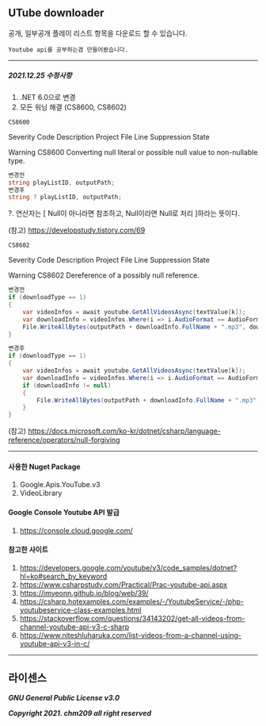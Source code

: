 ## UTube downloader
공개, 일부공개 플레이 리스트 항목을 다운로드 할 수 있습니다.

``` Youtube api를 공부하는겸 만들어봤습니다. ```

---

##### 2021.12.25 수정사항
1. .NET 6.0으로 변경
2. 모든 워닝 해결 (CS8600, CS8602)

``` CS8600 ```

Severity	Code	Description	Project	File	Line	Suppression State

Warning	CS8600	Converting null literal or possible null value to non-nullable type.

``` c#
변경전
string playListID, outputPath;
변경후
string ? playListID, outputPath;
```

?. 연산자는 [ Null이 아니라면 참조하고, Null이라면 Null로 처리 ]하라는 뜻이다.

(참고) https://developstudy.tistory.com/69

``` CS8602 ```

Severity	Code	Description	Project	File	Line	Suppression State

Warning	CS8602	Dereference of a possibly null reference.


``` c#
변경전
if (downloadType == 1)
{
    var videoInfos = await youtube.GetAllVideosAsync(textValue[k]);
    var downloadInfo = videoInfos.Where(i => i.AudioFormat == AudioFormat.Aac && i.AudioBitrate == 128).FirstOrDefault();
    File.WriteAllBytes(outputPath + downloadInfo.FullName + ".mp3", downloadInfo.GetBytes());
}

변경후
if (downloadType == 1)
{
    var videoInfos = await youtube.GetAllVideosAsync(textValue[k]);
    var downloadInfo = videoInfos.Where(i => i.AudioFormat == AudioFormat.Aac && i.AudioBitrate == 128).FirstOrDefault();
    if (downloadInfo != null)
    {
        File.WriteAllBytes(outputPath + downloadInfo.FullName + ".mp3", downloadInfo.GetBytes());
    }
}
```

(참고) https://docs.microsoft.com/ko-kr/dotnet/csharp/language-reference/operators/null-forgiving

---

#### 사용한 Nuget Package
1. Google.Apis.YouTube.v3
2. VideoLibrary

#### Google Console Youtube API 발급
1. https://console.cloud.google.com/

#### 참고한 사이트
1. https://developers.google.com/youtube/v3/code_samples/dotnet?hl=ko#search_by_keyword
2. https://www.csharpstudy.com/Practical/Prac-youtube-api.aspx
3. https://imyeonn.github.io/blog/web/39/
4. https://csharp.hotexamples.com/examples/-/YoutubeService/-/php-youtubeservice-class-examples.html
5. https://stackoverflow.com/questions/34143202/get-all-videos-from-channel-youtube-api-v3-c-sharp
6. https://www.niteshluharuka.com/list-videos-from-a-channel-using-youtube-api-v3-in-c/

---
## 라이센스

***GNU General Public License v3.0***

***Copyright 2021. chm209 all right reserved***
